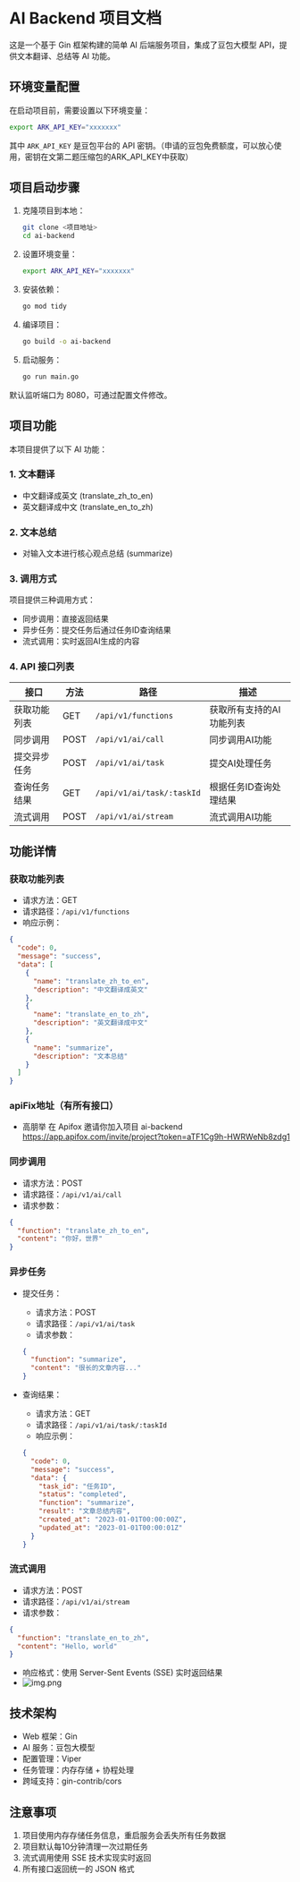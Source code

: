 # AI Backend 项目文档

这是一个基于 Gin 框架构建的简单 AI 后端服务项目，集成了豆包大模型 API，提供文本翻译、总结等 AI 功能。

## 环境变量配置

在启动项目前，需要设置以下环境变量：

```bash
export ARK_API_KEY="xxxxxxx"
```


其中 `ARK_API_KEY` 是豆包平台的 API 密钥。（申请的豆包免费额度，可以放心使用，密钥在文第二题压缩包的ARK_API_KEY中获取）

## 项目启动步骤

1. 克隆项目到本地：
   ```bash
   git clone <项目地址>
   cd ai-backend
   ```


2. 设置环境变量：
   ```bash
   export ARK_API_KEY="xxxxxxx"
   ```


3. 安装依赖：
   ```bash
   go mod tidy
   ```


4. 编译项目：
   ```bash
   go build -o ai-backend
   ```


5. 启动服务：
   ```bash
   go run main.go
   ```


默认监听端口为 8080，可通过配置文件修改。

## 项目功能

本项目提供了以下 AI 功能：

### 1. 文本翻译
- 中文翻译成英文 (translate_zh_to_en)
- 英文翻译成中文 (translate_en_to_zh)

### 2. 文本总结
- 对输入文本进行核心观点总结 (summarize)

### 3. 调用方式
项目提供三种调用方式：
- 同步调用：直接返回结果
- 异步任务：提交任务后通过任务ID查询结果
- 流式调用：实时返回AI生成的内容

### 4. API 接口列表

| 接口 | 方法 | 路径 | 描述 |
|------|------|------|------|
| 获取功能列表 | GET | `/api/v1/functions` | 获取所有支持的AI功能列表 |
| 同步调用 | POST | `/api/v1/ai/call` | 同步调用AI功能 |
| 提交异步任务 | POST | `/api/v1/ai/task` | 提交AI处理任务 |
| 查询任务结果 | GET | `/api/v1/ai/task/:taskId` | 根据任务ID查询处理结果 |
| 流式调用 | POST | `/api/v1/ai/stream` | 流式调用AI功能 |

## 功能详情

### 获取功能列表
- 请求方法：GET
- 请求路径：`/api/v1/functions`
- 响应示例：
```json
{
  "code": 0,
  "message": "success",
  "data": [
    {
      "name": "translate_zh_to_en",
      "description": "中文翻译成英文"
    },
    {
      "name": "translate_en_to_zh",
      "description": "英文翻译成中文"
    },
    {
      "name": "summarize",
      "description": "文本总结"
    }
  ]
}
```
### apiFix地址（有所有接口）
- 高朋举 在 Apifox 邀请你加入项目 ai-backend https://app.apifox.com/invite/project?token=aTF1Cg9h-HWRWeNb8zdg1

### 同步调用
- 请求方法：POST
- 请求路径：`/api/v1/ai/call`
- 请求参数：
```json
{
  "function": "translate_zh_to_en",
  "content": "你好，世界"
}
```


### 异步任务
- 提交任务：
    - 请求方法：POST
    - 请求路径：`/api/v1/ai/task`
    - 请求参数：
  ```json
  {
    "function": "summarize",
    "content": "很长的文章内容..."
  }
  ```


- 查询结果：
    - 请求方法：GET
    - 请求路径：`/api/v1/ai/task/:taskId`
    - 响应示例：
  ```json
  {
    "code": 0,
    "message": "success",
    "data": {
      "task_id": "任务ID",
      "status": "completed",
      "function": "summarize",
      "result": "文章总结内容",
      "created_at": "2023-01-01T00:00:00Z",
      "updated_at": "2023-01-01T00:00:01Z"
    }
  }
  ```


### 流式调用
- 请求方法：POST
- 请求路径：`/api/v1/ai/stream`
- 请求参数：
```json
{
  "function": "translate_en_to_zh",
  "content": "Hello, world"
}
```

- 响应格式：使用 Server-Sent Events (SSE) 实时返回结果
- ![img.png](image/img.png)



## 技术架构

- Web 框架：Gin
- AI 服务：豆包大模型
- 配置管理：Viper
- 任务管理：内存存储 + 协程处理
- 跨域支持：gin-contrib/cors

## 注意事项

1. 项目使用内存存储任务信息，重启服务会丢失所有任务数据
2. 项目默认每10分钟清理一次过期任务
3. 流式调用使用 SSE 技术实现实时返回
4. 所有接口返回统一的 JSON 格式
